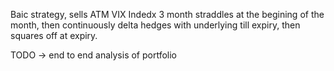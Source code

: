 Baic strategy, sells ATM VIX Indedx 3 month straddles at the begining of the month, then continuously delta hedges with underlying till expiry, then squares off at expiry.


TODO -> end to end analysis of portfolio
